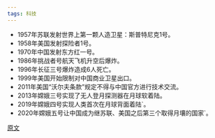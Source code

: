 ```yaml
---
tags: 科技
---
```


* 1957年苏联发射世界上第一颗人造卫星：斯普特尼克1号。
* 1958年美国发射探险者1号。
* 1970年中国发射东方红一号。
* 1986年挑战者号航天飞机升空后爆炸。
* 1996年长征三号爆炸造成6人死亡。
* 1999年美国开始限制对中国商业卫星出口。
* 2011年美国“沃尔夫条款”规定不得与中国官方进行技术交流。
* 2013年嫦娥三号实现了无人登月探测器在月球软着陆。
* 2019年嫦娥四号实现人类首次在月球背面着陆`。
* 2020年嫦娥五号让中国成为继苏联、美国之后第三个取得月壤的国家`。

[原文](https://36kr.com/p/1093554531568131)
